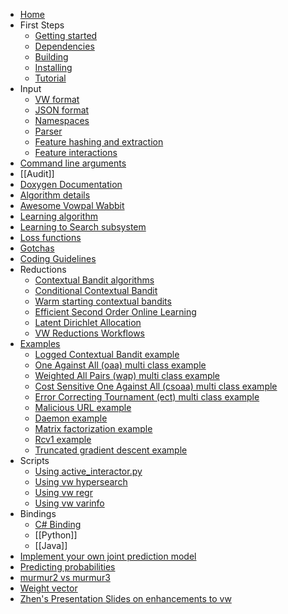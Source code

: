 - [Home](https://github.com/VowpalWabbit/vowpal_wabbit/wiki)
- First Steps
  - [Getting started](Getting-started)
  - [Dependencies](Dependencies)
  - [Building](Building)
  - [Installing](Installing)
  - [Tutorial](Tutorial)
- Input
  - [VW format](Input-format)
  - [JSON format](JSON)
  - [Namespaces](Namespaces)
  - [Parser](Parser)
  - [Feature hashing and extraction](Feature-Hashing-and-Extraction)
  - [Feature interactions](Feature-interactions)
- [Command line arguments](Command-Line-Arguments)
- [[Audit]]
- [Doxygen Documentation](Doxygen-Documentation)
- [Algorithm details](Algorithm-Details)
- [Awesome Vowpal Wabbit](Awesome-Vowpal-Wabbit)
- [Learning algorithm](Learning-algorithm)
- [Learning to Search subsystem](Learning-to-Search-Sub-System)
- [Loss functions](Loss-functions)
- [Gotchas](Gotchas)
- [Coding Guidelines](Coding-guidelines)
- Reductions
  - [Contextual Bandit algorithms](Contextual-Bandit-algorithms)
  - [Conditional Contextual Bandit](Conditional-Contextual-Bandit)
  - [Warm starting contextual bandits](Warm-starting-contextual-bandits)
  - [Efficient Second Order Online Learning](Efficient-Second-Order-Online-Learning)
  - [Latent Dirichlet Allocation](Latent-Dirichlet-Allocation)
  - [VW Reductions Workflows](VW-Reductions-Workflows)
- [Examples](Examples)
  - [Logged Contextual Bandit example](Logged-Contextual-Bandit-Example)
  - [One Against All (oaa) multi class example](One-Against-All-(oaa)-multi-class-example)
  - [Weighted All Pairs (wap) multi class example](Weighted-All-Pairs-(wap)-multi-class-example)
  - [Cost Sensitive One Against All (csoaa) multi class example](Cost-Sensitive-One-Against-All-(csoaa)-multi-class-example)
  - [Error Correcting Tournament (ect) multi class example](Error-Correcting-Tournament-(ect)-multi-class-example)
  - [Malicious URL example](Malicious-URL-example)
  - [Daemon example](Daemon-example)
  - [Matrix factorization example](Matrix-factorization-example)
  - [Rcv1 example](Rcv1-example)
  - [Truncated gradient descent example](Truncated-gradient-descent-example)
- Scripts
  - [Using active_interactor.py](Using-active_interactor.py)
  - [Using vw hypersearch](Using-vw-hypersearch)
  - [Using vw regr](Using-vw-regr)
  - [Using vw varinfo](Using-vw-varinfo)
- Bindings
  - [C# Binding](https://github.com/VowpalWabbit/vowpal_wabbit/wiki/C%23-Binding)
  - [[Python]]
  - [[Java]]
- [Implement your own joint prediction model](Implement-Your-Own-Joint-Prediction-Model)
- [Predicting probabilities](Predicting-probabilities)
- [murmur2 vs murmur3](murmur2-vs-murmur3)
- [Weight vector](Weight-vector)
- [Zhen's Presentation Slides on enhancements to vw](Zhen's-Presentation-Slides-on-enhancements-to-vw)